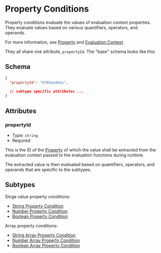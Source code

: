 # Property Conditions

Property conditions evaluate the values of evaluation context properties.
They evaluate values based on various quantifiers, operators, and operands.

For more information, see [Property](../../property.md) and [Evaluation Context](../../evaluation-context.md).

They all share one attribute, `propertyId`. The "base" schema looks like this:

## Schema

```json
{
  "propertyId": "8765asd4as",

  // subtype specific attributes ...
}
```

## Attributes

### propertyId

- Type: `string`
- Required

This is the ID of the [Property](../../property.md) of which the value shall
be extracted from the evaluation context passed to the evaluation functions during runtime.

The extracted value is then evaluated based on quantifiers, operators, and operands that are
specific to the subtypes.

## Subtypes

Singe value property conditions:
- [String Property Condition](./string.md)
- [Number Property Condition](./number.md)
- [Boolean Property Condition](./boolean.md)

Array property conditions:
- [String Array Property Condition](./string-array.md)
- [Number Array Property Condition](./number-array.md)
- [Boolean Array Property Condition](./boolean-array.md)
